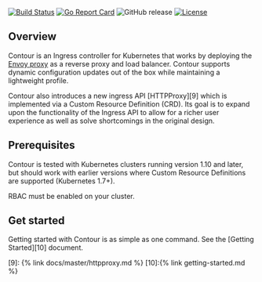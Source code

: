 [![Build Status][1]][2] [![Go Report Card][3]][4] ![GitHub release][5] [![License][6]][7]

## Overview
Contour is an Ingress controller for Kubernetes that works by deploying the [Envoy proxy][8] as a reverse proxy and load balancer.
Contour supports dynamic configuration updates out of the box while maintaining a lightweight profile.

Contour also introduces a new ingress API [HTTPProxy][9] which is implemented via a Custom Resource Definition (CRD).
Its goal is to expand upon the functionality of the Ingress API to allow for a richer user experience as well as solve shortcomings in the original design.

## Prerequisites
Contour is tested with Kubernetes clusters running version 1.10 and later, but should work with earlier versions where Custom Resource Definitions are supported (Kubernetes 1.7+).

RBAC must be enabled on your cluster.

## Get started
Getting started with Contour is as simple as one command.
See the [Getting Started][10] document.

[1]: https://travis-ci.org/projectcontour/contour.svg?branch={{page.version}}
[2]: https://travis-ci.org/projectcontour/contour
[3]: https://goreportcard.com/badge/github.com/projectcontour/contour
[4]: https://goreportcard.com/report/github.com/projectcontour/contour
[5]: https://img.shields.io/github/release/projectcontour/contour.svg
[6]: https://img.shields.io/badge/License-Apache%202.0-blue.svg
[7]: https://opensource.org/licenses/Apache-2.0
[8]: https://www.envoyproxy.io/
[9]: {% link docs/master/httpproxy.md %}
[10]:{% link getting-started.md %}